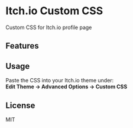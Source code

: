 # Itch.io Custom CSS

Custom CSS for Itch.io profile page

## Features

## Usage
Paste the CSS into your Itch.io theme under:  
**Edit Theme → Advanced Options → Custom CSS**

## License
MIT
